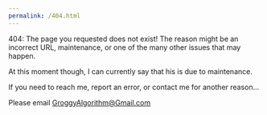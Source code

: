 ```yaml
---
permalink: /404.html
---
```

404:
The page you requested does not exist!
The reason might be an incorrect URL, maintenance, or one of the many other issues that may happen.

At this moment though, I can currently say that his is due to maintenance.

If you need to reach me, report an error, or contact me for another reason...

Please email GroggyAlgorithm@Gmail.com
